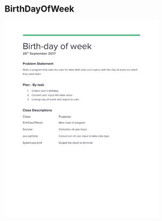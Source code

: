 # BirthDayOfWeek

<img src="https://github.com/cueballify/BirthDayOfWeek/blob/master/src/birthdayofweek/Birth-Day%20of%20Week.pdf" alt="View the prject document HERE">
